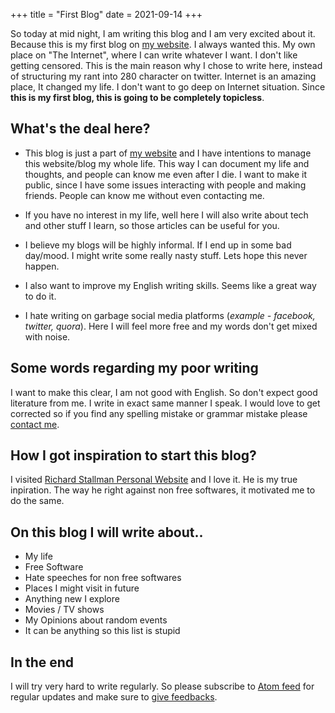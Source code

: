 +++
title = "First Blog"
date = 2021-09-14
+++

So today at mid night, I am writing this blog and I am very excited about it. Because this is my first blog on [my website](https://bugswriter.com).
I always wanted this. My own place on "The Internet", where I can write whatever I want. I don't like getting censored.
This is the main reason why I chose to write here, instead of structuring my rant into 280 character on twitter.
Internet is an amazing place, It changed my life. I don't want to go deep on Internet situation.
Since **this is my first blog, this is going to be completely topicless**.


## What's the deal here?

-   This blog is just a part of [my website](https://bugswriter.com) and I have intentions to manage this website/blog my whole life. This way I can document my life and thoughts,
    and people can know me even after I die.
    I want to make it public, since I have some issues interacting with people and making friends. People can know me without even contacting me.

-   If you have no interest in my life, well here I will also write about tech and other stuff I learn, so those articles can be useful for you.

-   I believe my blogs will be highly informal. If I end up in some bad day/mood. I might write some really nasty stuff. Lets hope this never happen.

-   I also want to improve my English writing skills. Seems like a great way to do it.

-   I hate writing on garbage social media platforms (_example - facebook, twitter, quora_). Here I will feel more free and my words don't get mixed with noise.


## Some words regarding my poor writing

I want to make this clear, I am not good with English. So don't expect good literature from me. I write in exact same manner I speak.
I would love to get corrected so if you find any spelling mistake or grammar mistake please [contact me](https://bugswriter.com/contact/).


## How I got inspiration to start this blog?

I visited [Richard Stallman Personal Website](https://stallman.org) and I love it. He is my true inpiration. The way he right against non free softwares,
it motivated me to do the same.


## On this blog I will write about..

-   My life
-   Free Software
-   Hate speeches for non free softwares
-   Places I might visit in future
-   Anything new I explore
-   Movies / TV shows
-   My Opinions about random events
-   It can be anything so this list is stupid


## In the end

I will try very hard to write regularly. So please subscribe to [Atom feed](https://bugswriter.com/atom.xml) for regular updates
and make sure to [give feedbacks](https://bugswriter.com/contact/).
